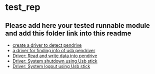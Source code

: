 # test_rep
## Please add here your tested runnable module and add this folder link into this readme

- [create a driver to detect pendrive](https://github.com/LINNBD/test_rep/tree/master/test_folder/pendrive_driver) <br>
- [a driver for finding info of usb pendriver](https://github.com/LINNBD/test_rep/tree/master/test_folder/Usb_info) <br>
- [ Driver: Read and write data into pendrive](https://github.com/LINNBD/test_rep/tree/master/test_folder/read_write_Usb) <br>
- [Driver: System shutdown using Usb stick](https://github.com/LINNBD/test_rep/tree/master/test_folder/PcControlWithUsb) <br>
- [Driver: System logout using Usb stick](https://github.com/LINNBD/test_rep/tree/master/test_folder/Logout_with_Usb) <br>


